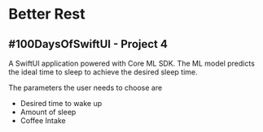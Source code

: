 # Better Rest

## #100DaysOfSwiftUI - Project 4

A SwiftUI application powered with Core ML SDK. The ML model predicts the ideal time to sleep to achieve the desired sleep time.

The parameters the user needs to choose are 
- Desired time to wake up
- Amount of sleep
- Coffee Intake 
